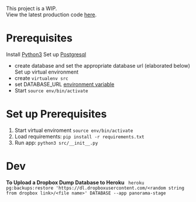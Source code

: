 This project is a WIP. </br>
View the latest production code [here](https://panorama-pro.herokuapp.com/).

# Prerequisites
Install [Python3](https://www.python.org/downloads/)
Set up [Postgresql](https://www.elliotblackburn.com/installing-postgresql-on-macos-osx/)
- create database and set the appropriate database url (elaborated below)
Set up virtual environment
- create `virtualenv src`
- set DATABASE_URL [environment variable](https://stackoverflow.com/questions/9554087/setting-an-environment-variable-in-virtualenv)
- Start `source env/bin/activate`

# Set up Prerequisites
1. Start virtual enviroment `source env/bin/activate`
2. Load requirements: `pip install -r requirements.txt`
3. Run app: `python3 src/__init__.py`

# Dev
**To Upload a Dropbox Dump Database to Heroku**
``` heroku pg:backups:restore 'https://dl.dropboxusercontent.com/<random string from dropbox link>/<file name>' DATABASE --app panorama-stage```

